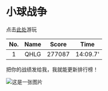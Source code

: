 ---
---

# 小球战争

点击<a href="/ballwar.html">此处</a>游玩

|No.|Name|Score|Time|
|:-:|:-:|:-:|:-:|
|1|QHLG|277087|14:09.7'|

把你的战绩发给我，我就能更新排行榜！

![这是一张图片](/docs/myballwar.jpg)